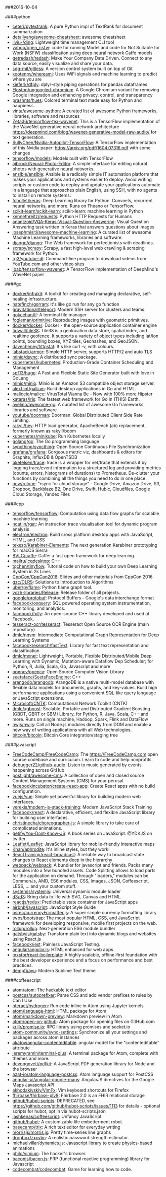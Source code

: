 ###2016-10-04

####python
* [ceteri/pytextrank](https://github.com/ceteri/pytextrank): A pure Python impl of TextRank for document summarization
* [detailyang/awesome-cheatsheet](https://github.com/detailyang/awesome-cheatsheet):  awesome cheatsheet
* [liviu-/ding](https://github.com/liviu-/ding): Lightweight time management CLI tool
* [yahoo/open_nsfw](https://github.com/yahoo/open_nsfw): code for running Model and code for Not Suitable for Work (NSFW) classification using deep neural network Caffe models
* [getredash/redash](https://github.com/getredash/redash): Make Your Company Data Driven. Connect to any data source, easily visualize and share your data.
* [sdg-mit/gitless](https://github.com/sdg-mit/gitless): A version control system built on top of Git
* [kootenpv/whereami](https://github.com/kootenpv/whereami): Uses WiFi signals  and machine learning to predict where you are
* [kieferk/dfply](https://github.com/kieferk/dfply): dplyr-style piping operations for pandas dataframes
* [Eloston/ungoogled-chromium](https://github.com/Eloston/ungoogled-chromium): A Google Chromium variant for removing Google integration and enhancing privacy, control, and transparency
* [prashnts/hues](https://github.com/prashnts/hues): Colored terminal text made easy for Python and happiness.
* [vinta/awesome-python](https://github.com/vinta/awesome-python): A curated list of awesome Python frameworks, libraries, software and resources
* [Zeta36/tensorflow-tex-wavenet](https://github.com/Zeta36/tensorflow-tex-wavenet): This is a TensorFlow implementation of the WaveNet generative neural network architecture https://deepmind.com/blog/wavenet-generative-model-raw-audio/ for text generation.
* [SullyChen/Nvidia-Autopilot-TensorFlow](https://github.com/SullyChen/Nvidia-Autopilot-TensorFlow): A TensorFlow implementation of this Nvidia paper: https://arxiv.org/pdf/1604.07316.pdf with some changes
* [tensorflow/models](https://github.com/tensorflow/models): Models built with TensorFlow
* [ajbrock/Neural-Photo-Editor](https://github.com/ajbrock/Neural-Photo-Editor): A simple interface for editing natural photos with generative neural networks.
* [ansible/ansible](https://github.com/ansible/ansible): Ansible is a radically simple IT automation platform that makes your applications and systems easier to deploy. Avoid writing scripts or custom code to deploy and update your applications automate in a language that approaches plain English, using SSH, with no agents to install on remote systems.
* [fchollet/keras](https://github.com/fchollet/keras): Deep Learning library for Python. Convnets, recurrent neural networks, and more. Runs on Theano or TensorFlow.
* [scikit-learn/scikit-learn](https://github.com/scikit-learn/scikit-learn): scikit-learn: machine learning in Python
* [kennethreitz/requests](https://github.com/kennethreitz/requests): Python HTTP Requests for Humans
* [anantzoid/VQA-Keras-Visual-Question-Answering](https://github.com/anantzoid/VQA-Keras-Visual-Question-Answering): Visual Question Answering task written in Keras that answers questions about images
* [josephmisiti/awesome-machine-learning](https://github.com/josephmisiti/awesome-machine-learning): A curated list of awesome Machine Learning frameworks, libraries and software.
* [django/django](https://github.com/django/django): The Web framework for perfectionists with deadlines.
* [scrapy/scrapy](https://github.com/scrapy/scrapy): Scrapy, a fast high-level web crawling & scraping framework for Python.
* [rg3/youtube-dl](https://github.com/rg3/youtube-dl): Command-line program to download videos from YouTube.com and other video sites
* [ibab/tensorflow-wavenet](https://github.com/ibab/tensorflow-wavenet): A TensorFlow implementation of DeepMind's WaveNet paper

####go
* [docker/infrakit](https://github.com/docker/infrakit): A toolkit for creating and managing declarative, self-healing infrastructure.
* [natefinch/gorram](https://github.com/natefinch/gorram): It's like go run for any go function
* [gravitational/teleport](https://github.com/gravitational/teleport): Modern SSH server for clusters and teams.
* [gokcehan/lf](https://github.com/gokcehan/lf): A terminal file manager
* [fogleman/primitive](https://github.com/fogleman/primitive): Reproducing images with geometric primitives.
* [docker/docker](https://github.com/docker/docker): Docker - the open-source application container engine
* [tidwall/tile38](https://github.com/tidwall/tile38): Tile38 is a geolocation data store, spatial index, and realtime geofence. It supports a variety of object types including lat/lon points, bounding boxes, XYZ tiles, Geohashes, and GeoJSON.
* [davecheney/httpstat](https://github.com/davecheney/httpstat): It's like curl -v, with colours.
* [labstack/armor](https://github.com/labstack/armor): Simple HTTP server, supports HTTP/2 and auto TLS
* [minio/dsync](https://github.com/minio/dsync): A distributed sync package.
* [kubernetes/kubernetes](https://github.com/kubernetes/kubernetes): Production-Grade Container Scheduling and Management
* [spf13/hugo](https://github.com/spf13/hugo): A Fast and Flexible Static Site Generator built with love in GoLang
* [minio/minio](https://github.com/minio/minio): Minio is an Amazon S3 compatible object storage server.
* [alexflint/gallium](https://github.com/alexflint/gallium): Build desktop applications in Go and HTML.
* [maliceio/malice](https://github.com/maliceio/malice): VirusTotal Wanna Be - Now with 100% more Hipster
* [kataras/iris](https://github.com/kataras/iris): The fastest web framework for Go in (THIS) Earth.
* [avelino/awesome-go](https://github.com/avelino/awesome-go): A curated list of awesome Go frameworks, libraries and software
* [youtube/doorman](https://github.com/youtube/doorman): Doorman: Global Distributed Client Side Rate Limiting.
* [rakyll/hey](https://github.com/rakyll/hey): HTTP load generator, ApacheBench (ab) replacement, formerly known as rakyll/boom
* [kubernetes/minikube](https://github.com/kubernetes/minikube): Run Kubernetes locally
* [golang/go](https://github.com/golang/go): The Go programming language
* [syncthing/syncthing](https://github.com/syncthing/syncthing): Open Source Continuous File Synchronization
* [grafana/grafana](https://github.com/grafana/grafana): Gorgeous metric viz, dashboards & editors for Graphite, InfluxDB & OpenTSDB
* [bketelsen/trace](https://github.com/bketelsen/trace): trace is a wrapper for net/trace that extends it by logging trace/event information to a structured log and providing metrics (counts, errors, histograms of durations) to Prometheus. De-clutter your functions by combining all the things you need to do in one place.
* [ncw/rclone](https://github.com/ncw/rclone): "rsync for cloud storage" - Google Drive, Amazon Drive, S3, Dropbox, Backblaze B2, One Drive, Swift, Hubic, Cloudfiles, Google Cloud Storage, Yandex Files

####cpp
* [tensorflow/tensorflow](https://github.com/tensorflow/tensorflow): Computation using data flow graphs for scalable machine learning
* [ncatlin/rgat](https://github.com/ncatlin/rgat): An instruction trace visualisation tool for dynamic program analysis
* [electron/electron](https://github.com/electron/electron): Build cross platform desktop apps with JavaScript, HTML, and CSS
* [tekezo/Karabiner-Elements](https://github.com/tekezo/Karabiner-Elements): The next generation Karabiner prototyping for macOS Sierra
* [BVLC/caffe](https://github.com/BVLC/caffe): Caffe: a fast open framework for deep learning.
* [mailru/icqdesktop](https://github.com/mailru/icqdesktop): C++
* [tqchen/tinyflow](https://github.com/tqchen/tinyflow): Tutorial code on how to build your own Deep Learning System in 2k Lines
* [CppCon/CppCon2016](https://github.com/CppCon/CppCon2016): Slides and other materials from CppCon 2016
* [gzc/CLRS](https://github.com/gzc/CLRS): Solutions to Introduction to Algorithms
* [uber/pyflame](https://github.com/uber/pyflame): Python flame graph tool.
* [vczh-libraries/Release](https://github.com/vczh-libraries/Release): Release folder of all projects.
* [google/protobuf](https://github.com/google/protobuf): Protocol Buffers - Google's data interchange format
* [facebook/osquery](https://github.com/facebook/osquery): SQL powered operating system instrumentation, monitoring, and analytics.
* [facebook/folly](https://github.com/facebook/folly): An open-source C++ library developed and used at Facebook.
* [tesseract-ocr/tesseract](https://github.com/tesseract-ocr/tesseract): Tesseract Open Source OCR Engine (main repository)
* [dmlc/nnvm](https://github.com/dmlc/nnvm): Intermediate Computational Graph Representation for Deep Learning Systems
* [facebookresearch/fastText](https://github.com/facebookresearch/fastText): Library for fast text representation and classification.
* [dmlc/mxnet](https://github.com/dmlc/mxnet): Lightweight, Portable, Flexible Distributed/Mobile Deep Learning with Dynamic, Mutation-aware Dataflow Dep Scheduler; for Python, R, Julia, Scala, Go, Javascript and more
* [opencv/opencv](https://github.com/opencv/opencv): Open Source Computer Vision Library
* [seetaface/SeetaFaceEngine](https://github.com/seetaface/SeetaFaceEngine): C++
* [arangodb/arangodb](https://github.com/arangodb/arangodb): ArangoDB is a native multi-model database with flexible data models for documents, graphs, and key-values. Build high performance applications using a convenient SQL-like query language or JavaScript extensions.
* [Microsoft/CNTK](https://github.com/Microsoft/CNTK): Computational Network Toolkit (CNTK)
* [dmlc/xgboost](https://github.com/dmlc/xgboost): Scalable, Portable and Distributed Gradient Boosting (GBDT, GBRT or GBM) Library, for Python, R, Java, Scala, C++ and more. Runs on single machine, Hadoop, Spark, Flink and DataFlow
* [nwjs/nw.js](https://github.com/nwjs/nw.js): Call all Node.js modules directly from DOM and enable a new way of writing applications with all Web technologies.
* [bitcoin/bitcoin](https://github.com/bitcoin/bitcoin): Bitcoin Core integration/staging tree

####javascript
* [FreeCodeCamp/FreeCodeCamp](https://github.com/FreeCodeCamp/FreeCodeCamp): The https://FreeCodeCamp.com open source codebase and curriculum. Learn to code and help nonprofits.
* [debugger22/github-audio](https://github.com/debugger22/github-audio): Listen to music generated by events happening across GitHub 
* [postlight/awesome-cms](https://github.com/postlight/awesome-cms):  A collection of open and closed source Content Management Systems (CMS) for your perusal.
* [facebookincubator/create-react-app](https://github.com/facebookincubator/create-react-app): Create React apps with no build configuration.
* [vuejs/vue](https://github.com/vuejs/vue): Simple yet powerful library for building modern web interfaces.
* [verekia/modern-js-stack-training](https://github.com/verekia/modern-js-stack-training): Modern JavaScript Stack Training
* [facebook/react](https://github.com/facebook/react): A declarative, efficient, and flexible JavaScript library for building user interfaces.
* [christinecha/choreographer-js](https://github.com/christinecha/choreographer-js): A simple library to take care of complicated animations.
* [getify/You-Dont-Know-JS](https://github.com/getify/You-Dont-Know-JS): A book series on JavaScript. @YDKJS on twitter.
* [Leaflet/Leaflet](https://github.com/Leaflet/Leaflet):  JavaScript library for mobile-friendly interactive maps
* [Khan/aphrodite](https://github.com/Khan/aphrodite): It's inline styles, but they work!
* [ReactTraining/react-broadcast](https://github.com/ReactTraining/react-broadcast): A reliable way to broadcast state changes to React elements deep in the hierarchy
* [webpack/webpack](https://github.com/webpack/webpack): A bundler for javascript and friends. Packs many modules into a few bundled assets. Code Splitting allows to load parts for the application on demand. Through "loaders," modules can be CommonJs, AMD, ES6 modules, CSS, Images, JSON, Coffeescript, LESS, ... and your custom stuff.
* [systemjs/systemjs](https://github.com/systemjs/systemjs): Universal dynamic module loader
* [d3/d3](https://github.com/d3/d3): Bring data to life with SVG, Canvas and HTML. 
* [reactjs/redux](https://github.com/reactjs/redux): Predictable state container for JavaScript apps
* [airbnb/javascript](https://github.com/airbnb/javascript): JavaScript Style Guide
* [osrec/currencyFormatter.js](https://github.com/osrec/currencyFormatter.js): A super simple currency formatting library
* [twbs/bootstrap](https://github.com/twbs/bootstrap): The most popular HTML, CSS, and JavaScript framework for developing responsive, mobile first projects on the web.
* [rollup/rollup](https://github.com/rollup/rollup): Next-generation ES6 module bundler
* [gatsbyjs/gatsby](https://github.com/gatsbyjs/gatsby): Transform plain text into dynamic blogs and websites using React.js
* [facebook/jest](https://github.com/facebook/jest):  Painless JavaScript Testing.
* [angular/angular.js](https://github.com/angular/angular.js): HTML enhanced for web apps
* [mxstbr/react-boilerplate](https://github.com/mxstbr/react-boilerplate):  A highly scalable, offline-first foundation with the best developer experience and a focus on performance and best practices.
* [dempfi/ayu](https://github.com/dempfi/ayu): Modern Sublime Text theme

####coffeescript
* [atom/atom](https://github.com/atom/atom): The hackable text editor
* [postcss/autoprefixer](https://github.com/postcss/autoprefixer): Parse CSS and add vendor prefixes to rules by Can I Use
* [nteract/hydrogen](https://github.com/nteract/hydrogen):  Run code inline in Atom using Jupyter kernels
* [atom/language-html](https://github.com/atom/language-html): HTML package for Atom
* [atom/markdown-preview](https://github.com/atom/markdown-preview): Markdown preview in Atom
* [atom/open-on-github](https://github.com/atom/open-on-github): Atom package for opening files on GitHub.com
* [krillr/promise.io](https://github.com/krillr/promise.io): RPC library using promises and socket.io
* [atom-community/sync-settings](https://github.com/atom-community/sync-settings): Synchronize all your settings and packages across atom instances
* [akatov/angular-contenteditable](https://github.com/akatov/angular-contenteditable): angular model for the "contenteditable" attribute
* [jeremyramin/terminal-plus](https://github.com/jeremyramin/terminal-plus): A terminal package for Atom, complete with themes and more.
* [devongovett/pdfkit](https://github.com/devongovett/pdfkit): A JavaScript PDF generation library for Node and the browser
* [azat-io/atom-language-postcss](https://github.com/azat-io/atom-language-postcss):  Atom language support for PostCSS
* [angular-ui/angular-google-maps](https://github.com/angular-ui/angular-google-maps): AngularJS directives for the Google Maps Javascript API
* [akhodakivskiy/VimFx](https://github.com/akhodakivskiy/VimFx): Vim keyboard shortcuts for Firefox
* [fhirbase/fhirbase-plv8](https://github.com/fhirbase/fhirbase-plv8): Fhirbase 2.0 is an FHIR relational storage
* [github/hubot-scripts](https://github.com/github/hubot-scripts): DEPRECATED, see https://github.com/github/hubot-scripts/issues/1113 for details - optional scripts for hubot, opt in via hubot-scripts.json
* [jashkenas/coffeescript](https://github.com/jashkenas/coffeescript): Unfancy JavaScript
* [github/hubot](https://github.com/github/hubot): A customizable life embetterment robot.
* [basecamp/trix](https://github.com/basecamp/trix): A rich text editor for everyday writing
* [morrisjs/morris.js](https://github.com/morrisjs/morris.js): Pretty time-series line graphs
* [dropbox/zxcvbn](https://github.com/dropbox/zxcvbn): A realistic password strength estimator.
* [michaelvillar/dynamics.js](https://github.com/michaelvillar/dynamics.js): Javascript library to create physics-based animations
* [philc/vimium](https://github.com/philc/vimium): The hacker's browser.
* [baconjs/bacon.js](https://github.com/baconjs/bacon.js): FRP (functional reactive programming) library for Javascript
* [codecombat/codecombat](https://github.com/codecombat/codecombat): Game for learning how to code.
